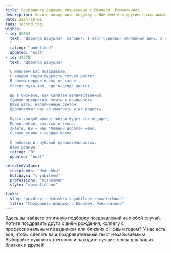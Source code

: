 ```yaml
---
title: Поздравить дедушку бизнесмена с Юбилеем. Романтичное
description: Хотите поздравить дедушку с Юбилеем или другим праздником? Наш ИИ создаст незабываемое поздравление, а вы обязательно выделитесь среди других.  
date: 2024-10-01
tags: second tag
wishes:
- id: 86861
  text: "Дорогой Дедушка!  Сегодня, в этот чудесный юбилейный день, я хочу сказать тебе слова самой искренней любви и восхищения. Твоя жизнь – это целая эпопея, полная ярких событий, мудрых решений и, конечно же, невероятных успехов в бизнесе. Но ещё больше меня поражает твоя  душа, полная тепла, света и нежности.  Ты – настоящий мужчина,  опора и защита для всех нас.  Пусть этот юбилей станет началом новой, прекрасной главы твоей жизни, наполненной здоровьем, счастьем и безграничной любовью!  С днем рождения, мой дорогой, любимый Дедушка!
  "
  rating: "undefined"
  updated: "null"
- id: 44378
  text: "Дорогой дедушка!
  
  С юбилеем вас поздравляю,
  С каждым годом мудрость только растет.
  В вашем сердце огонь не гаснет,
  Светит путь там, где надежда цветет.
  
  Вы в бизнесе, как капитан величественный,
  Сумели превратить мечты в реальность.
  Ваши шаги, наполненные светом,
  Вдохновляют нас на смелость и на радость.
  
  Пусть каждый момент жизни будет как подарок,
  Полон любви, счастья и тепла.
  Знайте, вы — наш главный дорогой маяк,
  С вами вечно в сердце весна.
  
  С любовью и глубокой признательностью,
  Ваши родные."
  rating: "0"
  updated: "null"

selectedValues:
  recipients: "dedushku"
  holidays: "s-yubileem"
  professions: "biznesmen"
  style: "romantichnoe"

links:
- slug: "pozdravit-dedushku-s-yubileem-romantichnoe"
  title: "Поздравить дедушку с Юбилеем. Романтичное"
---
```


Здесь вы найдете отличную подборку поздравлений на любой случай. 
Хотите поздравить друга с днём рождения, коллегу с профессиональным праздником или близких с Новым годом? У нас есть всё, чтобы сделать ваш поздравительный текст незабываемым. Выбирайте нужную категорию и находите лучшие слова для ваших близких и друзей!

